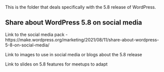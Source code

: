 This is the folder that deals specifically with the 5.8 release of WordPress.

<h2>Share about WordPress 5.8 on social media</h2>
Link to the social media pack - https://make.wordpress.org/marketing/2021/08/11/share-about-wordpress-5-8-on-social-media/


Link to images to use in social media or blogs about the 5.8 release

Link to slides on 5.8 features for meetups to adapt 
